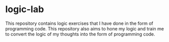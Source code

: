 # logic-lab
This repository contains logic exercises that I have done in the form of programming code. This repository also aims to hone my logic and train me to convert the logic of my thoughts into the form of programming code.
